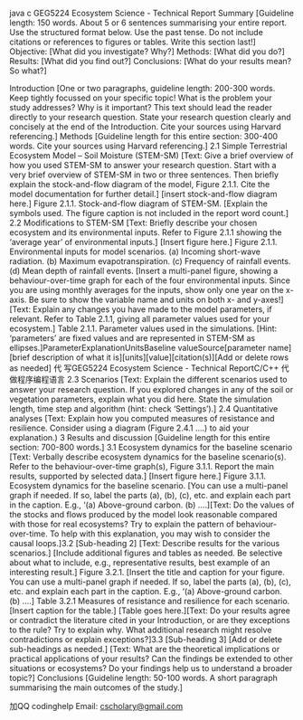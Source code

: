 java c GEG5224 Ecosystem Science - Technical Report Summary [Guideline length: 150 words. About 5 or 6 sentences summarising your entire report. Use the structured format below. Use the past tense. Do not include citations or references to figures or tables. Write this section last!] Objective: [What did you investigate? Why?] Methods: [What did you do?] Results: [What did you find out?] Conclusions: [What do your results mean? So what?]

Introduction [One or two paragraphs, guideline length: 200-300 words. Keep tightly focussed on your specific topic! What is the problem your study addresses? Why is it important? This text should lead the reader directly to your research question. State your research question clearly and concisely at the end of the Introduction. Cite your sources using Harvard referencing.]
Methods [Guideline length for this entire section: 300-400 words. Cite your sources using Harvard referencing.] 2.1 Simple Terrestrial Ecosystem Model – Soil Moisture (STEM-SM) [Text: Give a brief overview of how you used STEM-SM to answer your research question. Start with a very brief overview of STEM-SM in two or three sentences. Then briefly explain the stock-and-flow diagram of the model, Figure 2.1.1. Cite the model documentation for further detail.] [insert stock-and-flow diagram here.] Figure 2.1.1. Stock-and-flow diagram of STEM-SM. [Explain the symbols used. The figure caption is not included in the report word count.] 2.2 Modifications to STEM-SM
[Text: Briefly describe your chosen ecosystem and its environmental inputs. Refer to Figure 2.1.1 showing the ‘average year’ of environmental inputs.] [Insert figure here.] Figure 2.1.1. Environmental inputs for model scenarios. (a) Incoming short-wave radiation. (b) Maximum evapotranspiration. (c) Frequency of rainfall events. (d) Mean depth of rainfall events. [Insert a multi-panel figure, showing a behaviour-over-time graph for each of the four environmental inputs. Since you are using monthly averages for the inputs, show only one year on the x-axis. Be sure to show the variable name and units on both x- and y-axes!] [Text: Explain any changes you have made to the model parameters, if relevant. Refer to Table 2.1.1, giving all parameter values used for your ecosystem.] Table 2.1.1. Parameter values used in the simulations. [Hint: ‘parameters’ are fixed values and are represented in STEM-SM as ellipses.]ParameterExplanationUnitsBaseline valueSource[parameter name][brief description of what it is][units][value][citation(s)][Add or delete rows as needed] 代 写GEG5224 Ecosystem Science - Technical ReportC/C++ 代做程序编程语言
2.3 Scenarios [Text: Explain the different scenarios used to answer your research question. If you explored changes in any of the soil or vegetation parameters, explain what you did here. State the simulation length, time step and algorithm (hint: check ‘Settings’).] 2.4 Quantitative analyses [Text: Explain how you computed measures of resistance and resilience. Consider using a diagram (Figure 2.4.1 ….) to aid your explanation.) 3 Results and discussion [Guideline length for this entire section: 700-800 words.] 3.1 Ecosystem dynamics for the baseline scenario [Text: Verbally describe ecosystem dynamics for the baseline scenario(s). Refer to the behaviour-over-time graph(s), Figure 3.1.1. Report the main results, supported by selected data.] [Insert figure here.] Figure 3.1.1. Ecosystem dynamics for the baseline scenario. [You can use a multi-panel graph if needed. If so, label the parts (a), (b), (c), etc. and explain each part in the caption. E.g., ‘(a) Above-ground carbon. (b) ….][Text: Do the values of the stocks and flows produced by the model look reasonable compared with those for real ecosystems? Try to explain the pattern of behaviour-over-time. To help with this explanation, you may wish to consider the causal loops.]3.2 [Sub-heading 2] [Text: Describe results for the various scenarios.] [Include additional figures and tables as needed. Be selective about what to include, e.g., representative results, best example of an interesting result.] Figure 3.2.1. [Insert the title and caption for your figure. You can use a multi-panel graph if needed. If so, label the parts (a), (b), (c), etc. and explain each part in the caption. E.g., ‘(a) Above-ground carbon. (b) ….] Table 3.2.1 Measures of resistance and resilience for each scenario. [Insert caption for the table.] [Table goes here.][Text: Do your results agree or contradict the literature cited in your Introduction, or are they exceptions to the rule? Try to explain why. What additional research might resolve contradictions or explain exceptions?]3.3 [Sub-heading 3] [Add or delete sub-headings as needed.] [Text: What are the theoretical implications or practical applications of your results? Can the findings be extended to other situations or ecosystems? Do your findings help us to understand a broader topic?]
Conclusions [Guideline length: 50-100 words. A short paragraph summarising the main outcomes of the study.]

   加QQ codinghelp Email: cscholary@gmail.com
